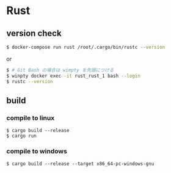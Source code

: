 # Rust

## version check

```.bash
$ docker-compose run rust /root/.cargo/bin/rustc --version
```

or

```.bash
$ # Git Bash の場合は wimpty を先頭につける
$ winpty docker exec -it rust_rust_1 bash --login
$ rustc --version
```

## build

### compile to linux

```
$ cargo build --release
$ cargo run
```

### compile to windows

```
$ cargo build --release --target x86_64-pc-windows-gnu
```
